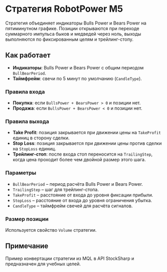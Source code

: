 # Стратегия RobotPower M5

Стратегия объединяет индикаторы Bulls Power и Bears Power на пятиминутном графике.
Позиции открываются при переходе суммарного импульса быков и медведей через ноль, выходы выполняются по фиксированным целям и трейлинг-стопу.

## Как работает
- **Индикаторы**: Bulls Power и Bears Power с общим периодом `BullBearPeriod`.
- **Таймфрейм**: свечи по 5 минут по умолчанию (`CandleType`).

### Правила входа
- **Покупка**: если `BullsPower + BearsPower > 0` и позиции нет.
- **Продажа**: если `BullsPower + BearsPower < 0` и позиции нет.

### Правила выхода
- **Take Profit**: позиция закрывается при движении цены на `TakeProfit` единиц в сторону сделки.
- **Stop Loss**: позиция закрывается при движении цены против сделки на `StopLoss` единиц.
- **Трейлинг-стоп**: после входа стоп переносится на `TrailingStep`, когда цена проходит более чем двойной размер этого шага.

### Параметры
- `BullBearPeriod` – период расчёта Bulls Power и Bears Power.
- `TrailingStep` – шаг для трейлинг-стопа.
- `TakeProfit` – расстояние от входа до уровня фиксации прибыли.
- `StopLoss` – расстояние от входа до уровня ограничения убытка.
- `CandleType` – таймфрейм свечей для расчёта сигналов.

### Размер позиции
Используется свойство `Volume` стратегии.

## Примечание
Пример конвертации стратегии из MQL в API StockSharp и предназначен для учебных целей.
